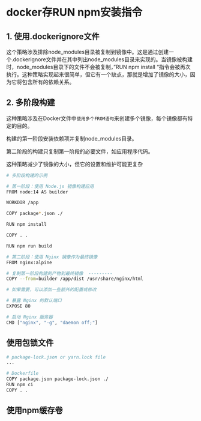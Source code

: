 # docker存RUN npm安装指令


## 1. 使用.dockerignore文件

这个策略涉及排除node_modules目录被复制到镜像中。这是通过创建一个.dockerignore文件并在其中列出node_modules目录来实现的。当镜像被构建时，node_modules目录下的文件不会被复制，”RUN npm install “指令会被再次执行。这种策略实现起来很简单，但它有一个缺点，那就是增加了镜像的大小，因为它将包含所有的依赖关系。

## 2. 多阶段构建

这种策略涉及在Docker文件中`使用多个FROM语句`来创建多个镜像，每个镜像都有特定的目的。

构建的第一阶段安装依赖项并复制node_modules目录。

第二阶段的构建只复制第一阶段的必要文件，如应用程序代码。

这种策略减少了镜像的大小，但它的设置和维护可能更复杂


```sh
# 多阶段构建的示例

# 第一阶段：使用 Node.js 镜像构建应用
FROM node:14 AS builder

WORKDIR /app

COPY package*.json ./

RUN npm install

COPY . .

RUN npm run build

# 第二阶段：使用 Nginx 镜像作为最终镜像
FROM nginx:alpine

# 复制第一阶段构建的产物到最终镜像  ---------
COPY --from=builder /app/dist /usr/share/nginx/html

# 如果需要，可以添加一些额外的配置或修改

# 暴露 Nginx 的默认端口
EXPOSE 80

# 启动 Nginx 服务器
CMD ["nginx", "-g", "daemon off;"]

```

## 使用包锁文件


```sh
# package-lock.json or yarn.lock file
...

# Dockerfile
COPY package.json package-lock.json ./
RUN npm ci
COPY . .

```

## 使用npm缓存卷



